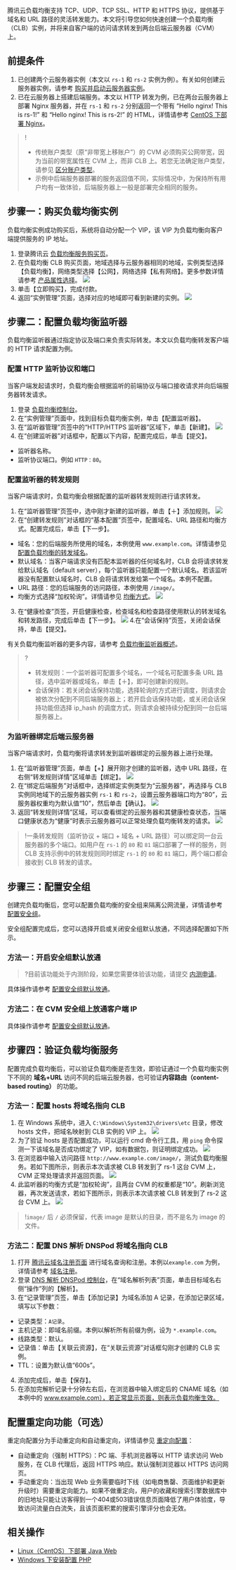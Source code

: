腾讯云负载均衡支持 TCP、UDP、TCP SSL、HTTP 和 HTTPS 协议，提供基于域名和 URL 路径的灵活转发能力。本文将引导您如何快速创建一个负载均衡（CLB）实例，并将来自客户端的访问请求转发到两台后端云服务器（CVM）上。

## 前提条件
1. 已创建两个云服务器实例（本文以 `rs-1` 和 `rs-2` 实例为例）。有关如何创建云服务器实例，请参考 [购买并启动云服务器实例](https://cloud.tencent.com/document/product/213/4855)。
2. 已在云服务器上搭建后端服务。本文以 HTTP 转发为例，已在两台云服务器上部署 Nginx 服务器，并在 `rs-1` 和 `rs-2` 分别返回一个带有 “Hello nginx! This is rs-1!” 和  “Hello nginx! This is rs-2!” 的 HTML，详情请参考 [CentOS 下部署 Nginx](https://cloud.tencent.com/document/product/214/33413)。
>!
> - 传统账户类型（原“非带宽上移账户”）的 CVM 必须购买公网带宽，因为当前的带宽属性在 CVM 上，而非 CLB 上。若您无法确定账户类型，请参见 [区分账户类型](https://cloud.tencent.com/document/product/1199/41692#.E8.83.8C.E6.99.AF.E4.BF.A1.E6.81.AF)。
> - 示例中后端服务器部署的服务返回值不同，实际情况中，为保持所有用户均有一致体验，后端服务器上一般是部署完全相同的服务。

## 步骤一：购买负载均衡实例
负载均衡实例成功购买后，系统将自动分配一个 VIP，该 VIP 为负载均衡向客户端提供服务的 IP 地址。
1. 登录腾讯云 [负载均衡服务购买页](https://buy.cloud.tencent.com/lb)。
2. 在负载均衡 CLB 购买页面，地域选择与云服务器相同的地域，实例类型选择【负载均衡】，网络类型选择【公网】，网络选择【私有网络】。更多参数详情请参考 [产品属性选择](https://cloud.tencent.com/document/product/214/33415)。
![](https://main.qcloudimg.com/raw/120f7273ae3aa06f7e7d3043fe54c58e.png)
3. 单击【立即购买】，完成付款。
4. 返回“实例管理”页面，选择对应的地域即可看到新建的实例。
![](https://main.qcloudimg.com/raw/8b03655a8152b7767d81e7f947c5c97f.png)

## 步骤二：配置负载均衡监听器
负载均衡监听器通过指定协议及端口来负责实际转发。本文以负载均衡转发客户端的 HTTP 请求配置为例。
### 配置 HTTP 监听协议和端口
当客户端发起请求时，负载均衡会根据监听的前端协议与端口接收请求并向后端服务器转发请求。
1. 登录 [负载均衡控制台](https://console.cloud.tencent.com/clb/index?rid=1&type=2%2C3)。
2. 在“实例管理”页面中，找到目标负载均衡实例，单击【配置监听器】。
3. 在“监听器管理”页签中的“HTTP/HTTPS 监听器”区域下，单击【新建】。
![](https://main.qcloudimg.com/raw/2e1fcb0c301893859413d33bdc280e93.png)
4. 在“创建监听器”对话框中，配置以下内容，配置完成后，单击【提交】。
  - 监听器名称。
  - 监听协议端口。例如 `HTTP：80`。

### 配置监听器的转发规则
当客户端请求时，负载均衡会根据配置的监听器转发规则进行请求转发。
1. 在“监听器管理”页签中，选中刚才新建的监听器，单击【＋】添加规则。
![](https://main.qcloudimg.com/raw/ad3ad578fa4de43d271420bb62bb2efa.png)
2. 在“创建转发规则”对话框的“基本配置”页签中，配置域名、URL 路径和均衡方式。配置完成后，单击【下一步】。
  - 域名：您的后端服务所使用的域名，本例使用 `www.example.com`。详情请参见 [配置负载均衡的转发域名](https://cloud.tencent.com/document/product/214/6150)。
  - 默认域名：当客户端请求没有匹配本监听器的任何域名时，CLB 会将请求转发给默认域名（default server），每个监听器只能配置一个默认域名。若该监听器没有配置默认域名时，CLB 会将请求转发给第一个域名。本例不配置。
  - URL 路径：您的后端服务的访问路径，本例使用 `/image/`。
  - 均衡方式选择“加权轮询”。详情请参见 [均衡方式](https://cloud.tencent.com/document/product/214/6153)。
![](https://main.qcloudimg.com/raw/7a53c21fab33d75a16426bc7d9cfd7a3.png)
3. 在“健康检查”页签，开启健康检查，检查域名和检查路径使用默认的转发域名和转发路径，完成后单击【下一步】。
![](https://main.qcloudimg.com/raw/3d9a4ca9a71c3de15f6a795783add370.png)
4.在“会话保持”页签，关闭会话保持，单击【提交】。

有关负载均衡监听器的更多内容，请参考 [负载均衡监听器概述](https://cloud.tencent.com/document/product/214/6151)。
>?
>- 转发规则：一个监听器可配置多个域名，一个域名可配置多条 URL 路径，选中监听器或域名，单击【＋】，即可创建新的规则。
>- 会话保持：若关闭会话保持功能，选择轮询的方式进行调度，则请求会被依次分配到不同后端服务器上；若开启会话保持功能，或关闭会话保持功能但选择 ip_hash 的调度方式，则请求会被持续分配到同一台后端服务器上。

### 为监听器绑定后端云服务器
当客户端请求时，负载均衡将请求转发到监听器绑定的云服务器上进行处理。
1. 在“监听器管理”页面，单击【+】展开刚才创建的监听器，选中 URL 路径，在右侧“转发规则详情”区域单击【绑定】。
![](https://main.qcloudimg.com/raw/0103c0a5744894e750bdcc2f5224210c.png)
2. 在“绑定后端服务”对话框中，选择绑定实例类型为“云服务器”，再选择与 CLB 实例同地域下的云服务器实例 `rs-1` 和 `rs-2`，设置云服务器端口均为“80”，云服务器权重均为默认值“10”，然后单击【确认】。
![](https://main.qcloudimg.com/raw/422814be88c68912bfdc80cbaaea5e33.png)
4. 返回“转发规则详情”区域，可以查看绑定的云服务器和其健康检查状态，当端口健康状态为“健康”时表示云服务器可以正常处理负载均衡转发的请求。
![](https://main.qcloudimg.com/raw/4e5ceb6bacae184f2b20e12e72373468.png)
>!一条转发规则（监听协议 + 端口 + 域名 + URL 路径）可以绑定同一台云服务器的多个端口。如用户在 `rs-1` 的 `80` 和 `81` 端口部署了一样的服务，则 CLB 支持示例中的转发规则同时绑定 `rs-1` 的 `80` 和 `81` 端口，两个端口都会接收到 CLB 转发的请求。

## 步骤三：配置安全组
创建完负载均衡后，您可以配置负载均衡的安全组来隔离公网流量，详情请参考 [配置安全组](https://cloud.tencent.com/document/product/214/14733#.E6.AD.A5.E9.AA.A4.E4.BA.8C.EF.BC.9A.E9.85.8D.E7.BD.AE-clb-.E5.AE.89.E5.85.A8.E7.BB.84)。

安全组配置完成后，您可以选择开启或关闭安全组默认放通，不同选择配置如下所示。
### 方法一：开启安全组默认放通
>?目前该功能处于内测阶段，如果您需要体验该功能，请提交 [内测申请](https://cloud.tencent.com/apply/p/njj5tl4a5j)。

具体操作请参考 [配置安全组默认放通](https://cloud.tencent.com/document/product/214/14733#.E6.AD.A5.E9.AA.A4.E4.B8.89.EF.BC.9A.E9.85.8D.E7.BD.AE.E5.AE.89.E5.85.A8.E7.BB.84.E9.BB.98.E8.AE.A4.E6.94.BE.E9.80.9A)。

### 方法二：在 CVM 安全组上放通客户端 IP
具体操作请参考 [配置安全组默认放通](https://cloud.tencent.com/document/product/214/14733#.E6.AD.A5.E9.AA.A4.E4.B8.89.EF.BC.9A.E9.85.8D.E7.BD.AE.E5.AE.89.E5.85.A8.E7.BB.84.E9.BB.98.E8.AE.A4.E6.94.BE.E9.80.9A)。

## 步骤四：验证负载均衡服务
配置完成负载均衡后，可以验证负载均衡是否生效，即验证通过一个负载均衡实例下不同的 **域名+URL** 访问不同的后端云服务器，也可验证**内容路由（content-based routing）** 的功能。
### 方法一：配置 hosts 将域名指向 CLB
1. 在 Windows 系统中，进入 `C:\Windows\System32\drivers\etc` 目录，修改 hosts 文件，把域名映射到 CLB 实例的 VIP 上。
![](https://main.qcloudimg.com/raw/b12ee22250cb7c24d5e12ecb803e6355.png)
2. 为了验证 hosts 是否配置成功，可以运行 cmd 命令行工具，用 `ping` 命令探测一下该域名是否成功绑定了 VIP，如有数据包，则证明绑定成功。
![](https://main.qcloudimg.com/raw/3014b910fec7c7eeb333fef9a0b9ff2a.png)
3. 在浏览器中输入访问路径 `http://www.example.com/image/`，测试负载均衡服务。若如下图所示，则表示本次请求被 CLB 转发到了 rs-1 这台 CVM 上，CVM 正常处理请求并返回页面。
![](https://main.qcloudimg.com/raw/83f46079a3e06f4767490cd9589530bf.png)
4. 此监听器的均衡方式是“加权轮询”，且两台 CVM 的权重都是“10”。刷新浏览器，再次发送请求，若如下图所示，则表示本次请求被 CLB 转发到了 rs-2 这台 CVM 上。
![](https://main.qcloudimg.com/raw/a736e342a36cf454a40e76cc41413cca.png)
>!`image/` 后 `/` 必须保留，代表 image 是默认的目录，而不是名为 image 的文件。

### 方法二：配置 DNS 解析 DNSPod 将域名指向 CLB
1. 打开 [腾讯云域名注册页面](https://dnspod.cloud.tencent.com) 进行域名查询和注册。本例以`example.com` 为例，详情请参考 [域名注册](https://cloud.tencent.com/document/product/242/9595)。
2. 登录 [DNS 解析 DNSPod 控制台](https://console.cloud.tencent.com/cns)，在“域名解析列表”页面，单击目标域名右侧“操作”列的【解析】。
3. 在“记录管理”页签，单击【添加记录】为域名添加 A 记录，在添加记录区域，填写以下参数：
  - 记录类型：`A记录`。
  - 主机记录：即域名前缀。本例以解析所有前缀为例，设为 `*.example.com`。
  - 线路类型：默认。
  - 记录值：单击【关联云资源】，在“关联云资源”对话框勾刚才创建的 CLB 实例。
  - TTL：设置为默认值“600s”。
4. 添加完成后，单击【保存】。
5. 在添加完解析记录十分钟左右后，在浏览器中输入绑定后的 CNAME 域名（如本例中的 www.example.com），若正常显示页面，则表示负载均衡生效。

## 配置重定向功能（可选）
重定向配置分为手动重定向和自动重定向，详情请参见 [重定向配置](https://cloud.tencent.com/document/product/214/8839)：
- 自动重定向（强制 HTTPS）：PC 端、手机浏览器等以 HTTP 请求访问 Web 服务，在 CLB 代理后，返回 HTTPS 响应。默认强制浏览器以 HTTPS 访问网页。
- 手动重定向：当出现 Web 业务需要临时下线（如电商售罄、页面维护和更新升级时）需要重定向能力。如果不做重定向，用户的收藏和搜索引擎数据库中的旧地址只能让访客得到一个404或503错误信息页面降低了用户体验度，导致访问流量白白流失，且该页面积累的搜索引擎评分也会无效。


## 相关操作
- [Linux（CentOS）下部署 Java Web](https://cloud.tencent.com/document/product/214/33414) 
- [Windows 下安装配置 PHP](https://cloud.tencent.com/document/product/213/10182)
